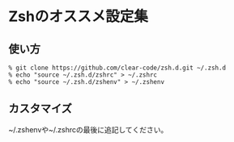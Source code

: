 <!-- -*- gfm -*- -->

# Zshのオススメ設定集 #

## 使い方 ##

	% git clone https://github.com/clear-code/zsh.d.git ~/.zsh.d
	% echo "source ~/.zsh.d/zshrc" > ~/.zshrc
	% echo "source ~/.zsh.d/zshenv" > ~/.zshenv

## カスタマイズ ##

~/.zshenvや~/.zshrcの最後に追記してください。